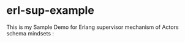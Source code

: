 # erl-sup-example
This is my Sample Demo for Erlang supervisor mechanism of Actors schema mindsets :
